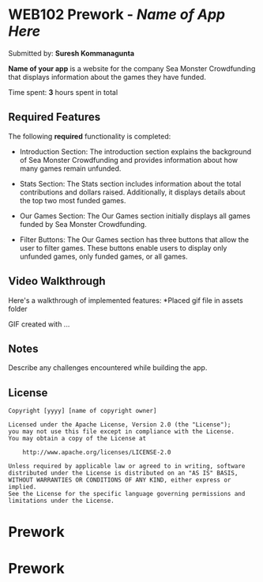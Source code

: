 # WEB102 Prework - *Name of App Here*

Submitted by: **Suresh Kommanagunta**

**Name of your app** is a website for the company Sea Monster Crowdfunding that displays information about the games they have funded.

Time spent: **3** hours spent in total

## Required Features

The following **required** functionality is completed:

* Introduction Section: The introduction section explains the background of Sea Monster Crowdfunding and provides information about how many games remain unfunded.

* Stats Section: The Stats section includes information about the total contributions and dollars raised. Additionally, it displays details about the top two most funded games.

* Our Games Section: The Our Games section initially displays all games funded by Sea Monster Crowdfunding.

* Filter Buttons: The Our Games section has three buttons that allow the user to filter games. These buttons enable users to display only unfunded games, only funded games, or all games.

## Video Walkthrough

Here's a walkthrough of implemented features:
*Placed gif file in assets folder
<!-- Replace this with whatever GIF tool you used! -->
GIF created with ...  
<!-- Recommended tools:
[Kap](https://getkap.co/) for macOS
[ScreenToGif](https://www.screentogif.com/) for Windows
[peek](https://github.com/phw/peek) for Linux. -->

## Notes

Describe any challenges encountered while building the app.

## License

    Copyright [yyyy] [name of copyright owner]

    Licensed under the Apache License, Version 2.0 (the "License");
    you may not use this file except in compliance with the License.
    You may obtain a copy of the License at

        http://www.apache.org/licenses/LICENSE-2.0

    Unless required by applicable law or agreed to in writing, software
    distributed under the License is distributed on an "AS IS" BASIS,
    WITHOUT WARRANTIES OR CONDITIONS OF ANY KIND, either express or implied.
    See the License for the specific language governing permissions and
    limitations under the License.
# Prework
# Prework
